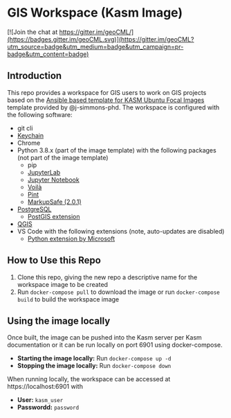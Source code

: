 # GIS Workspace (Kasm Image)

[![Join the chat at https://gitter.im/geoCML/](https://badges.gitter.im/geoCML.svg)](https://gitter.im/geoCML?utm_source=badge&utm_medium=badge&utm_campaign=pr-badge&utm_content=badge)

## Introduction

This repo provides a workspace for GIS users to work on GIS projects based on the [Ansible based template for KASM Ubuntu Focal Images](https://github.com/j-simmons-phd/kasm-core-focal-template) template provided by @j-simmons-phd.  The workspace is configured with the following software:

- git cli
- [Keychain](https://www.funtoo.org/Keychain)
- Chrome
- Python 3.8.x (part of the image template) with the following packages (not part of the image template)
    - pip
    - [JupyterLab](https://jupyter.org/)
    - [Jupyter Notebook](https://jupyter.org/)
    - [Voilà](https://voila.readthedocs.io/en/stable/index.html)
    - [Pint](https://pint.readthedocs.io/en/stable/)
    - [MarkupSafe (2.0.1)](https://markupsafe.palletsprojects.com/en/2.0.x/)
- [PostgreSQL](https://www.postgresql.org/) 
    - [PostGIS extension](https://postgis.net/) 
- [QGIS](https://docs.qgis.org/3.22/en/docs/user_manual/)
- VS Code with the following extensions (note, auto-updates are disabled)
    - [Python extension by Microsoft](https://marketplace.visualstudio.com/items?itemName=ms-python.python)

## How to Use this Repo

1. Clone this repo, giving the new repo a descriptive name for the workspace image to be created
1. Run `docker-compose pull` to download the image or run `docker-compose build` to build the workspace image 

## Using the image locally

Once built, the image can be pushed into the Kasm server per Kasm documentation or it can be run locally on port 6901 using docker-compose.

- **Starting the image locally:** Run `docker-compose up -d`
- **Stopping the image locally:** Run `docker-compose down`

When running locally, the workspace can be accessed at https://localhost:6901 with
- **User:** `kasm_user`
- **Passwordd:** `password`

